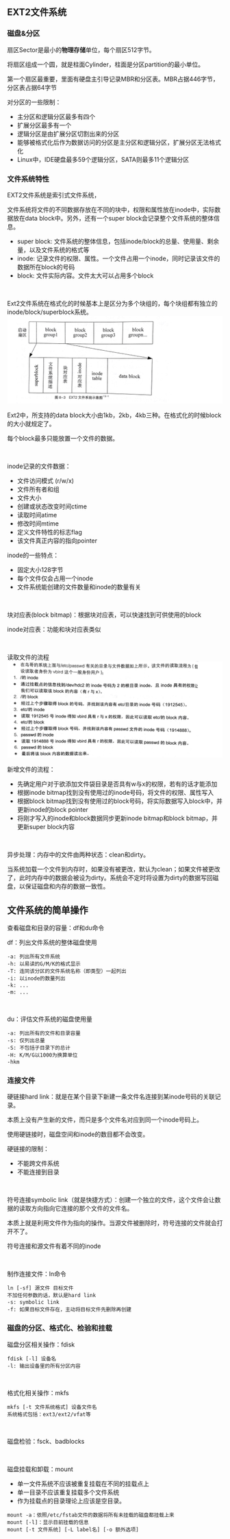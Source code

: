 ## EXT2文件系统

### 磁盘&分区

扇区Sector是最小的**物理存储**单位，每个扇区512字节。

将扇区组成一个圆，就是柱面Cylinder，柱面是分区partition的最小单位。

第一个扇区最重要，里面有硬盘主引导记录MBR和分区表。MBR占据446字节，分区表占据64字节

对分区的一些限制：

- 主分区和逻辑分区最多有四个
- 扩展分区最多有一个
- 逻辑分区是由扩展分区切割出来的分区
- 能够被格式化后作为数据访问的分区是主分区和逻辑分区，扩展分区无法格式化
- Linux中，IDE硬盘最多59个逻辑分区，SATA则最多11个逻辑分区



### 文件系统特性

EXT2文件系统是索引式文件系统，

文件系统将文件的不同数据存放在不同的块中，权限和属性放在inode中，实际数据放在data block中。另外，还有一个super block会记录整个文件系统的整体信息。

- super block: 文件系统的整体信息，包括inode/block的总量、使用量、剩余量，以及文件系统的格式等
- inode: 记录文件的权限、属性。一个文件占用一个inode，同时记录该文件的数据所在block的号码
- block: 文件实际内容。文件太大可以占用多个block

<br>

Ext2文件系统在格式化的时候基本上是区分为多个块组的，每个块组都有独立的inode/block/superblock系统。![](../img/8-3.jpg)

Ext2中，所支持的data block大小由1kb，2kb，4kb三种。在格式化的时候block的大小就规定了。

每个block最多只能放置一个文件的数据。

<br>

inode记录的文件数据：

- 文件访问模式 (r/w/x)
- 文件所有者和组
- 文件大小
- 创建或状态改变时间ctime
- 读取时间atime
- 修改时间mtime
- 定义文件特性的标志flag
- 该文件真正内容的指向pointer

inode的一些特点：

- 固定大小128字节
- 每个文件仅会占用一个inode
- 文件系统能创建的文件数量和inode的数量有关

<br>

块对应表(block bitmap)：根据块对应表，可以快速找到可供使用的block

inode对应表：功能和块对应表类似



<br>

读取文件的流程![](../img/8.4.jpg)

新增文件的流程：

- 先确定用户对于欲添加文件袋目录是否具有w与x的权限，若有的话才能添加
- 根据inode bitmap找到没有使用过的inode号码，将文件的权限、属性写入
- 根据block bitmap找到没有使用过的block号码，将实际数据写入block中，并更新inode的block pointer
- 将刚才写入的inode和block数据同步更新inode bitmap和block bitmap，并更新super block内容

<br>



异步处理：内存中的文件由两种状态：clean和dirty。

当系统加载一个文件到内存时，如果没有被更改，默认为clean；如果文件被更改了，此时内存中的数据会被设为dirty。系统会不定时将设置为dirty的数据写回磁盘，以保证磁盘和内存的数据一致性。



## 文件系统的简单操作

查看磁盘和目录的容量：df和du命令

df：列出文件系统的整体磁盘使用

```
-a: 列出所有文件系统
-h: 以易读的G/M/K的格式显示
-T: 连同该分区的文件系统名称（即类型）一起列出
-i: 以inode的数量列出
-k: ...
-m: ...
```

<br>



du：评估文件系统的磁盘使用量

```
-a: 列出所有的文件和目录容量
-s: 仅列出总量
-S: 不包括子目录下的总计
-H: K/M/G以1000为换算单位
-hkm
```



### 连接文件

硬链接hard link：就是在某个目录下新建一条文件名连接到某inode号码的关联记录。

本质上没有产生新的文件，而只是多个文件名对应到同一个inode号码上。

使用硬链接时，磁盘空间和inode的数目都不会改变。

硬链接的限制：

- 不能跨文件系统
- 不能连接到目录

<br>



符号连接symbolic link（就是快捷方式）：创建一个独立的文件，这个文件会让数据的读取方向指向它连接的那个文件的文件名。

本质上就是利用文件作为指向的操作。当源文件被删除时，符号连接的文件就会打开不了。

符号连接和源文件有着不同的inode



<br>

制作连接文件：ln命令

```
ln [-sf] 源文件 目标文件
不加任何参数的话，默认是hard link
-s: symbolic link
-f: 如果目标文件存在，主动将目标文件先删除再创建
```



### 磁盘的分区、格式化、检验和挂载

磁盘分区相关操作：fdisk

```
fdisk [-l] 设备名
-l: 输出设备里的所有分区内容
```

<br>



格式化相关操作：mkfs

```
mkfs [-t 文件系统格式] 设备文件名
系统格式包括：ext3/ext2/vfat等
```

<br>



磁盘检验：fsck、badblocks

<br>



磁盘挂载和卸载：mount

- 单一文件系统不应该被重复挂载在不同的挂载点上
- 单一目录不应该重复挂载多个文件系统
- 作为挂载点的目录理论上应该是空目录。

```
mount -a：依照/etc/fstab文件的数据将所有未挂载的磁盘都挂载上来
mount [-l]：显示目前挂载的信息
mount [-t 文件系统] [-L label名] [-o 额外选项]
```